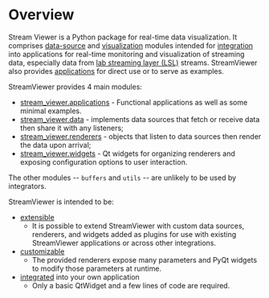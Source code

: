 # Overview

Stream Viewer is a Python package for real-time data visualization. It comprises [data-source](../modules/data/overview.md) and [visualization](../modules/renderers/overview.md) modules intended for [integration](integrating.md) into applications for real-time monitoring and visualization of streaming data, especially data from [lab streaming layer (LSL)](https://labstreaminglayer.readthedocs.io/index.html) streams. StreamViewer also provides [applications](../modules/applications/overview.md) for direct use or to serve as examples.

StreamViewer provides 4 main modules:

* [stream_viewer.applications](../modules/applications/overview.md) - Functional applications as well as some minimal examples.
* [stream_viewer.data](../modules/data/overview.md) - implements data sources that fetch or receive data then share it with any listeners;
* [stream_viewer.renderers](../modules/renderers/overview.md) - objects that listen to data sources then render the data upon arrival;
* [stream_viewer.widgets](../modules/widgets/overview.md) - Qt widgets for organizing renderers and exposing configuration options to user interaction.

The other modules -- `buffers` and `utils` -- are unlikely to be used by integrators. 

StreamViewer is intended to be:

* [extensible](extending.md)
    * It is possible to extend StreamViewer with custom data sources, renderers, and widgets added as plugins for use with existing StreamViewer applications or across other integrations.
* [customizable](customizing.md)
    * The provided renderers expose many parameters and PyQt widgets to modify those parameters at runtime.
* [integrated](integrating.md) into your own application
    * Only a basic QtWidget and a few lines of code are required.
